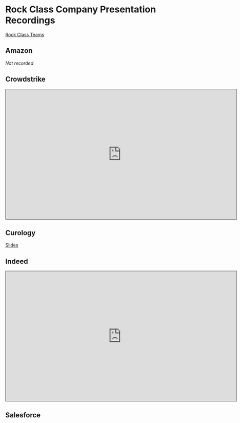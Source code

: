 # Rock Class Company Presentation Recordings

[Rock Class Teams](https://docs.google.com/document/d/1KktboIa2EtpDcq6ylVQ7hdy62aMlllwNpjZtnhsbzlE/edit?usp=sharing)

## Amazon
_Not recorded_

## Crowdstrike
<iframe src="https://adaacademy.hosted.panopto.com/Panopto/Pages/Embed.aspx?id=e7469944-c96f-496a-9524-ad2d01405464&autoplay=false&offerviewer=true&showtitle=true&showbrand=false&start=0&interactivity=all" height="405" width="720" style="border: 1px solid #464646;" allowfullscreen allow="autoplay"></iframe>

## Curology
[Slides](https://docs.google.com/presentation/d/1yC55aHDLHcV8cmnZQ0CnpZ7rHMw9B2g8lKHzapqdMPk/edit?usp=sharing)

## Indeed
<iframe src="https://adaacademy.hosted.panopto.com/Panopto/Pages/Embed.aspx?id=da4aa188-5895-4c43-92e1-ad320140bc8f&autoplay=false&offerviewer=true&showtitle=true&showbrand=false&start=0&interactivity=all" height="405" width="720" style="border: 1px solid #464646;" allowfullscreen allow="autoplay"></iframe>

## Salesforce

